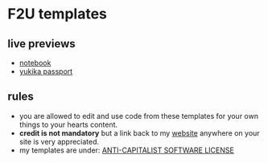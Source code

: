 # F2U templates

## live previews
- <a href="https://doqmeat.com/notebook/F2U/preview/notebook">notebook</a>
- <a href="https://doqmeat.github.io/HTML-templates/yukika/">yukika passport</a>

## rules
- you are allowed to edit and use code from these templates for your own things to your hearts content.
- <b>credit is not mandatory</b> but a link back to my <a href="https://doqmeat.com/" target="_blank">website</a> anywhere on your site is very appreciated.
- my templates are under: <a href="https://anticapitalist.software/">ANTI-CAPITALIST SOFTWARE LICENSE</a>
